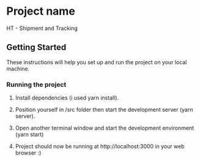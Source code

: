 # Project name

HT - Shipment and Tracking

## Getting Started

These instructions will help you set up and run the project on your local machine.

### Running the project

1. Install dependencies (i used yarn install).

2. Position yourself in /src folder then start the development server (yarn server).

3. Open another terminal window and start the development environment (yarn start)

4. Project should now be running at http://localhost:3000 in your web browser :)


